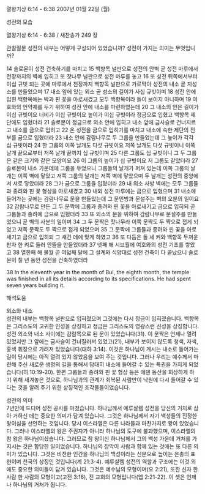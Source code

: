 열왕기상 6:14 - 6:38 
2007년 01월 22일 (월)

성전의 모습



열왕기상 6:14 - 6:38 / 새찬송가 249 장


관찰질문
성전의 내부는 어떻게 구성되어 있었습니까?
성전이 가지는 의미는 무엇입니까?

14 솔로몬이 성전 건축하기를 마치고 15 백향목 널판으로 성전의 안벽 곧 성전 마루에서 천장까지의 벽에 입히고 또 잣나무 널판으로 성전 마루를 놓고 16 또 성전 뒤쪽에서부터 이십 규빗 되는 곳에 마루에서 천장까지 백향목 널판으로 가로막아 성전의 내소 곧 지성소를 만들었으며 17 내소 앞에 있는 외소 곧 성소의 길이가 사십 규빗이며 18 성전 안에 입힌 백향목에는 박과 핀 꽃을 아로새겼고 모두 백향목이라 돌이 보이지 아니하며 19 여호와의 언약궤를 두기 위하여 성전 안에 내소를 마련하였는데 20 그 내소의 안은 길이가 이십 규빗이요 너비가 이십 규빗이요 높이가 이십 규빗이라 정금으로 입혔고 백향목 제단에도 입혔더라 21 솔로몬이 정금으로 외소 안에 입히고 내소 앞에 금사슬로 건너지르고 내소를 금으로 입히고 
22 온 성전을 금으로 입히기를 마치고 내소에 속한 제단의 전부를 금으로 입혔더라 23 내소 안에 감람나무로 두 그룹을 만들었는데 그 높이가 각각 십 규빗이라 24 한 그룹의 이쪽 날개도 다섯 규빗이요 저쪽 날개도 다섯 규빗이니 이쪽 날개 끝으로부터 저쪽 날개 끝까지 십 규빗이며 25 다른 그룹도 십 규빗이니 그 두 그룹은 같은 크기와 같은 모양이요 26 이 그룹의 높이가 십 규빗이요 저 그룹도 같았더라 27 솔로몬이 내소 가운데에 그룹을 두었으니 그룹들의 날개가 퍼져 있는데 이쪽 그룹의 날개는 이쪽 벽에 닿았고 저쪽 그룹의 날개는 저쪽 벽에 닿았으며 두 날개는 성전의 중앙에서 서로 닿았더라 28 그가 금으로 그룹을 입혔더라 29 내 외소 사방 벽에는 모두 그룹들과 종려와 핀 꽃 형상을 아로새겼고 30 내외 성전 마루에는 금으로 입혔으며 31 내소에 들어가는 곳에는 감람나무로 문을 만들었는데 그 문인방과 문설주는 벽의 오분의 일이요 32 감람나무로 만든 그 두 문짝에 그룹과 종려와 핀 꽃을 아로새기고 금으로 입히되 곧 그룹들과 종려에 금으로 입혔더라  33 또 외소의 문을 위하여 감람나무로 문설주를 만들었으니 곧 벽의 사분의 일이며 34 그 두 문짝은 잣나무라 이쪽 문짝도 두 짝으로 접게 되었고 저쪽 문짝도 두 짝으로 접게 되었으며 35 그 문짝에 그룹들과 종려와 핀 꽃을 아로새기고 금으로 입히되 그 새긴 데에 맞게 하였고 36 또 다듬은 돌 세 켜와 백향목 두꺼운 판자 한 켜로 둘러 안뜰을 만들었더라 37 넷째 해 시브월에 여호와의 성전 기초를 쌓았고 38 열한째 해 불월 곧 여덟째 달에 그 설계와 식양대로 성전 건축이 다 끝났으니 솔로몬이 칠 년 동안 성전을 건축하였더라 

38 In the eleventh year in the month of Bul, the eighth month, the temple was finished in all its details according to its specifications. He had spent seven years building it.

해석도움





외소와 내소  
성전의 내부는 백향목 널판으로 입혀졌으며 그것에는 다시 정금이 입혀졌습니다. 백향목은 그리스도의 고귀한 인성을 상징하고 정금은 그리스도의 영광스런 신성을 상징합니다. 성전 외소와 내소 사이에는 감람목으로 된 문이 있었습니다(31). 이 문짝은 언제나 열려 있었지만 그 앞에는 금사슬이 건너질러져 있었고(21), 내부가 보이지 않도록 청색, 자색, 홍색 휘장으로 가려져 있었습니다(대하 3:14). 이것은 하나님이 계시는 내소로 들어가는 길이 당시에는 아직 열려 있지 않았음을 보여 주는 것입니다. 그러나 우리는 예수께서 마련해 주신 새로운 생명의 길을 통해서 담대히 내소에 들어갈 수 있는 특권을 가지게 되었습니다(히 10:19-20). 한편 그룹들과 종려와 핀 꽃 형상 등은 에덴 동산을 회상하게 하기 위해 새겨놓은 것으로, 하나님과의 관계가 회복된 사람만이 낙원에 다시 들어갈 수 있다는 것을 알려 주기 위한 상징적인 조각물들이었습니다.

성전의 의미  
7년만에 드디어 성전 공사를 마쳤습니다. 하나님께서 예루살렘 성전을 당신의 거처로 삼아 거하신 데는 중요한 의미가 담겨 있습니다. 그것은 하나님께서 자기 백성들의 진정한 왕이심을 선언하는 것입니다. 당시 이스라엘은 다른 나라들과 마찬가지로 왕이 있었습니다. 그러나 이스라엘의 왕은 주권자가 아니라 하나님의 도구에 불과했으며, 이스라엘의 참 왕은 하나님이셨습니다. 그러므로 참 왕이신 하나님께서 그의 백성 가운데 거처를 가지시는 것은 합당한 일이었습니다. 하나님의 장막이 사람과 함께 있는 것에는 또 다른 의미가 있습니다. 그것은 비천한 인간을 하나님의 백성이라는 신분으로 높이는 은총의 표현이며 천국의 상징인 것입니다(계 21:3-4). 예루살렘 성전의 역할과 구조에는 이것 외에도 중요한 의미들이 담겨 있습니다. 그것은 예수님의 모형이며(요 2:21), 또한 신자 한 사람 한 사람의 모형이고(고전 3:16), 전 교회의 모형입니다(엡 2:21-22). 이 셋은 언제나 하나님의 거처가 됩니다.